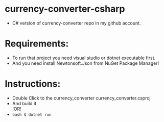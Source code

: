 # currency-converter-csharp
- C# version of currency-converter repo in my github account.
# Requirements:
  * To run that project you need visual studio or dotnet executable first.<br>
  * And you need install Newtonsoft.Json from NuGet Package Manager!
 
# Instructions:
  - Double Click to the currency_converter currency_converter.csproj
  - And build it<br>
  !OR!<br>
  - ```bash $ dotnet run```
